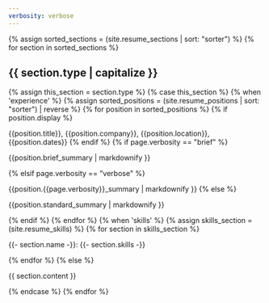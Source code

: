 ```yaml
---
verbosity: verbose
---
```


{% assign sorted_sections = (site.resume_sections | sort: "sorter") %}
  {% for section in sorted_sections %}
    <h2>{{ section.type | capitalize }}</h2>
    {% assign this_section = section.type %}
      {% case this_section %}
        {% when 'experience' %}
          {% assign sorted_positions = (site.resume_positions | sort: "sorter") | reverse %}
          {% for position in sorted_positions %}
            {% if position.display %}
              <p>{{position.title}}, {{position.company}}, {{position.location}}, {{position.dates}}
            {% endif %}
            {% if page.verbosity == "brief" %}
              <p>{{position.brief_summary | markdownify }}</p>
              {% elsif page.verbosity == "verbose" %}
              <p>{{position.{{page.verbosity}}_summary | markdownify }}
              {% else %}
              <p>{{position.standard_summary | markdownify }}</p>
            {% endif %}
          {% endfor %}
        {% when 'skills' %}
          {% assign skills_section = (site.resume_skills) %}
          {% for section in skills_section %}
            <p>{{- section.name -}}: {{- section.skills -}}</p>
          {% endfor %}
        {% else %}
          <p>{{ section.content }}</p>
      {% endcase %}
  {% endfor %}
